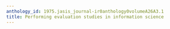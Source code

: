 ```yaml
---
anthology_id: 1975.jasis_journal-ir0anthology0volumeA26A3.1
title: Performing evaluation studies in information science
---
```


